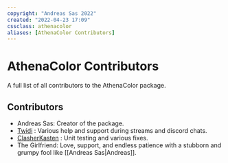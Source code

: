 ```yaml
---
copyright: "Andreas Sas 2022"
created: "2022-04-23 17:09"
cssclass: athenacolor
aliases: [AthenaColor Contributors]
---
```

# AthenaColor Contributors
A full list of all contributors to the AthenaColor package.

## Contributors
- Andreas Sas: Creator of the package.
- [Twidi](https://github.com/twidi) : Various help and support during streams and discord chats.
- [ClasherKasten](https://github.com/ClasherKasten) : Unit testing and various fixes.
- The Girlfriend: Love, support, and endless patience with a stubborn and grumpy fool like [[Andreas Sas|Andreas]].